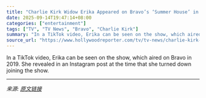 ```yaml
---
title: "Charlie Kirk Widow Erika Appeared on Bravo’s ‘Summer House’ in Resurfaced Clip"
date: 2025-09-14T19:47:14+08:00
categories: ["entertainment"]
tags: ["TV", "TV News", "Bravo", "Charlie Kirk"]
summary: "In a TikTok video, Erika can be seen on the show, which aired on Bravo in 2019. She revealed in an Instagram post at the time that she turned down joining the show."
source_url: "https://www.hollywoodreporter.com/tv/tv-news/charlie-kirk-wife-erika-bravo-summer-house-1236370422/"
---
```


In a TikTok video, Erika can be seen on the show, which aired on Bravo in 2019. She revealed in an Instagram post at the time that she turned down joining the show.

---

*来源: [原文链接](https://www.hollywoodreporter.com/tv/tv-news/charlie-kirk-wife-erika-bravo-summer-house-1236370422/)*
